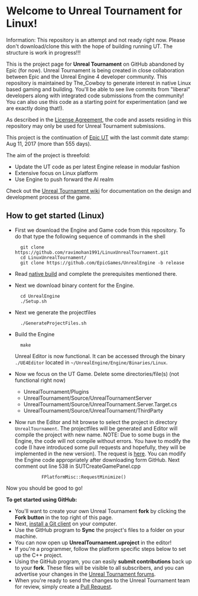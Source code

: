 Welcome to Unreal Tournament for Linux!
=======================================

Information: This repository is an attempt and not ready right now. Please don't download/clone this with the hope of building running UT. The structure is work in progress!!!

This is the project page for **Unreal Tournament** on GitHub abandoned by Epic (for now).  Unreal Tournament is being created in close collaboration between Epic and the Unreal Engine 4 developer community.  This repository is maintained by The_Cowboy to generate interest in native Linux based gaming and building.  You'll be able to see live commits from "liberal" developers along with integrated code submissions from the community!  You can also use this code as a starting point for experimentation (and we are exactly doing that!).

As described in the [License Agreement](LICENSE.pdf), the code and assets residing in this repository may only be used for Unreal Tournament submissions.

This project is the continuation of [Epic UT](https://github.com/EpicGames/UnrealTournament) with the last commit date stamp: Aug 11, 2017 (more than 555 days).

The aim of the project is threefold:
* Update the UT code as per latest Engine release in modular fashion
* Extensive focus on Linux platform
* Use Engine to push forward the AI realm


Check out the [Unreal Tournament wiki](https://wiki.unrealengine.com/Unreal_Tournament_Development) for documentation on the design and development process of the game.


How to get started (Linux)
---------------------------
* First we download the Engine and Game code from this repository. To do that type the following sequence of commands in the shell

        git clone https://github.com/ravimohan1991/LinuxUnrealTournament.git
        cd LinuxUnrealTournament/
        git clone https://github.com/EpicGames/UnrealEngine -b release

* Read [native build](https://github.com/EpicGames/UnrealEngine/blob/release/Engine/Build/BatchFiles/Linux/README.md) and complete the prerequisites mentioned there.

* Next we download binary content for the Engine.
    
        cd UnrealEngine
        ./Setup.sh
  
* Next we generate the projectfiles

        ./GenerateProjectFiles.sh 

* Build the Engine 
        
        make
  Unreal Editor is now functional. It can be accessed through the binary `./UE4Editor` located in `~/UnrealEngine/Engine/Binaries/Linux`.      

* Now we focus on the UT Game. Delete some directories/file(s) (not functional right now)
  * UnrealTournament/Plugins
  * UnrealTournament/Source/UnrealTournamentServer
  * UnrealTournament/Source/UnrealTournament.Server.Target.cs
  * UnrealTournament/Source/UnrealTournament/ThirdParty
* Now run the Editor and hit browse to select the project in directory `UnrealTournament`. The projectfiles will be generated and Editor will compile the project with new name.  NOTE: Due to some bugs in the Engine, the code will not compile without errors. You have to modify the code (I have introduced some pull requests and hopefully, they will be implemented in the new version). The request is [here](https://github.com/EpicGames/UnrealEngine/pull/5989). You can modify the Engine code appropriately after downloading form GitHub. Next comment out line 538 in SUTCreateGamePanel.cpp

                FPlatformMisc::RequestMinimize()

Now you should be good to go!

<!--
* Almost there! We generate the Game project files.
          
          mono ~/UnrealEngine/Engine/Binaries/DotNET/UnrealBuildTool.exe -Project="~/UnrealTournament/UnrealTournament.uproject" -projectfiles

* Finally we are ready to compile the game.

        mono ~/UnrealEngine/Engine/Binaries/DotNET/UnrealBuildTool.exe -Project="~/UnrealTournament/UnrealTournament.uproject" Development Linux −TargetType=Editor −Progress −NoHotReloadFromIDE
  This will compile UT which can be loaded in the Editor as a project.     
-->
**To get started using GitHub:**

- You'll want to create your own Unreal Tournament **fork** by clicking the __Fork button__ in the top right of this page.
- Next, [install a Git client](http://help.github.com/articles/set-up-git) on your computer.
- Use the GitHub program to **Sync** the project's files to a folder on your machine.
- You can now open up **UnrealTournament.uproject** in the editor!
- If you're a programmer, follow the platform specific steps below to set up the C++ project. 
- Using the GitHub program, you can easily **submit contributions** back up to your **fork**.  These files will be visible to all subscribers, and you can advertise your changes in the [Unreal Tournament forums](http://forums.unrealengine.com/forumdisplay.php?34-Unreal-Tournament).
- When you're ready to send the changes to the Unreal Tournament team for review, simply create a [Pull Request](https://help.github.com/articles/using-pull-requests).


